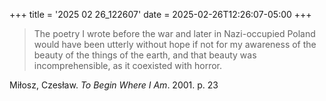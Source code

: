 +++
title = '2025 02 26_122607'
date = 2025-02-26T12:26:07-05:00
+++

> The poetry I wrote before the war and later in Nazi-occupied Poland would have been utterly without hope if not for my awareness of the beauty of the things of the earth, and that beauty was incomprehensible, as it coexisted with horror.

Miłosz, Czesław. _To Begin Where I Am_. 2001. p. 23